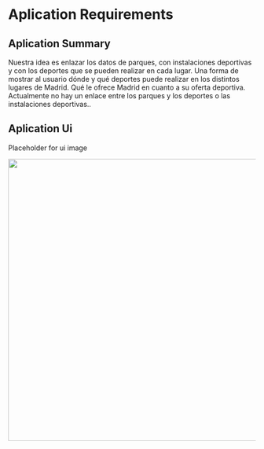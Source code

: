 # Aplication Requirements

## Aplication Summary

Nuestra idea es enlazar los datos de parques, con instalaciones deportivas y con los deportes que se pueden realizar en cada lugar. Una forma de mostrar al usuario dónde y qué deportes puede realizar en los distintos lugares de Madrid. Qué le ofrece Madrid en cuanto a su oferta deportiva. Actualmente no hay un enlace entre los parques y los deportes o las instalaciones deportivas..

## Aplication Ui

Placeholder for ui image 

<img src="file:///C:/Users/gonza/Pictures/wallpapers/0005.jpg" title="" alt="" width="574">
